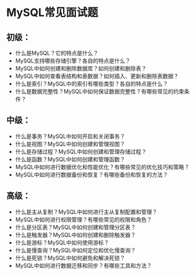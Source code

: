 # MySQL常见面试题
## 初级：

- 什么是MySQL？它的特点是什么？
- MySQL支持哪些存储引擎？各自的特点是什么？
- MySQL中如何创建和删除数据库？如何创建和删除表？
- MySQL中如何查看表结构和表数据？如何插入、更新和删除表数据？
- 什么是索引？MySQL中的索引有哪些类型？各自的特点是什么？
- 什么是数据完整性？MySQL中如何保证数据完整性？有哪些常见的约束条件？
## 中级：
- 什么是事务？MySQL中如何开启和关闭事务？
- 什么是视图？MySQL中如何创建和管理视图？
- 什么是存储过程？MySQL中如何创建和管理存储过程？
- 什么是函数？MySQL中如何创建和管理函数？
- MySQL中如何进行数据优化和性能优化？有哪些常见的优化技巧和策略？
- MySQL中如何进行数据备份和恢复？有哪些备份和恢复的方法？
## 高级：
- 什么是主从复制？MySQL中如何进行主从复制配置和管理？
- MySQL中如何进行权限管理？有哪些常见的权限和角色？
- 什么是分区表？MySQL中如何创建和管理分区表？
- 什么是触发器？MySQL中如何创建和删除触发器？
- 什么是游标？MySQL中如何使用游标？
- 什么是慢查询？MySQL中如何定位和优化慢查询？
- 什么是死锁？MySQL中如何避免和解决死锁？
- MySQL中如何进行数据迁移和同步？有哪些工具和方法？